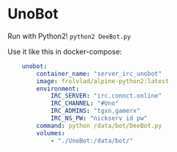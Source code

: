 UnoBot
======

Run with Python2!
`python2 DeeBot.py`


Use it like this in docker-compose:
```yaml
    unobot:
        container_name: "server_irc_unobot"
        image: frolvlad/alpine-python2:latest
        environment:
            IRC_SERVER: "irc.connct.online"
            IRC_CHANNEL: "#Uno"
            IRC_ADMINS: "tgxn,gamerx"
            IRC_NS_PW: "nickserv id pw"
        command: python /data/bot/DeeBot.py
        volumes:
            - "./UnoBot:/data/bot/"
```
